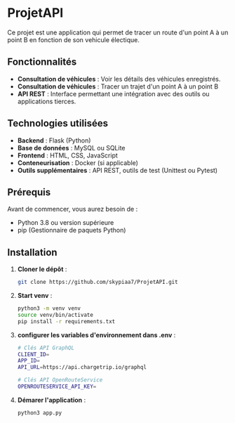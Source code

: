 # ProjetAPI

Ce projet est une application qui permet de tracer un route d'un point A à un point B en fonction de son vehicule électique.

## Fonctionnalités

- **Consultation de véhicules** : Voir les détails des véhicules enregistrés.
- **Consultation de véhicules** : Tracer un trajet d'un point A à un point B
- **API REST** : Interface permettant une intégration avec des outils ou applications tierces.

## Technologies utilisées

- **Backend** : Flask (Python)
- **Base de données** : MySQL ou SQLite
- **Frontend** : HTML, CSS, JavaScript
- **Conteneurisation** : Docker (si applicable)
- **Outils supplémentaires** : API REST, outils de test (Unittest ou Pytest)

## Prérequis

Avant de commencer, vous aurez besoin de :

- Python 3.8 ou version supérieure
- pip (Gestionnaire de paquets Python)

## Installation

1. **Cloner le dépôt** :  
   ```bash
   git clone https://github.com/skypiaa7/ProjetAPI.git
2. **Start venv** :  
   ```bash
   python3 -m venv venv
   source venv/bin/activate
   pip install -r requirements.txt

3. **configurer les variables d'environnement dans .env** :
   ```bash
   # Clés API GraphQL
   CLIENT_ID=
   APP_ID=
   API_URL=https://api.chargetrip.io/graphql

   # Clés API OpenRouteService 
   OPENROUTESERVICE_API_KEY=
   
4. **Démarer l'application** :
   ```bash
   python3 app.py

